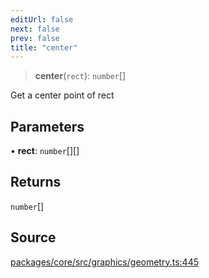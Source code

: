 ```yaml
---
editUrl: false
next: false
prev: false
title: "center"
---
```


> **center**(`rect`): `number`[]

Get a center point of rect

## Parameters

• **rect**: `number`[][]

## Returns

`number`[]

## Source

[packages/core/src/graphics/geometry.ts:445](https://github.com/dgmjs/dgmjs/blob/main/packages/core/src/graphics/geometry.ts#L445)
